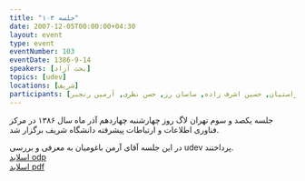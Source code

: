 ```yaml
---
title: "جلسه ۱۰۳"
date: 2007-12-05T00:00:00+04:30
layout: event
type: event
eventNumber: 103
eventDate: 1386-9-14
speakers: [بحث آزاد]
topics: [udev]
locations: [شریف]
participants: [حمیدرضا داوودی, سروش مسعودی, شهاب شیرازی, فرید فرزانه, سعید صابری, آرمن باغومیان, مرتضی ایران‌ منش, فرزاد صداقت بین, بهنام توکلی کرمانی, رضا حیدری, نیما محمدی, صابر راستی کردار, سیاوش صفی, امیل صدق, نوید عبدی, ایریکس, بهنام بهجت مرندی, اشکان قاسمی, امیر محمد سعید, لیلا نظری, جادی, میلاد راستیان, حسین اشرف ‌زاده, ساسان رز, حسن نظری, آرمین رنجبر]
---
```

جلسه یکصد و سوم تهران لاگ روز چهارشنبه چهاردهم آذر ماه سال ۱۳۸۶ در مرکز فناوری اطلاعات و ارتباطات پیشرفته دانشگاه شریف برگزار شد.

در این جلسه آقای آرمن باغومیان به معرفی و بررسی udev پرداختند.  
[اسلاید odp](/events/presentations/103/udev.odp)  
[اسلاید pdf](/events/presentations/103/udev.pdf)
